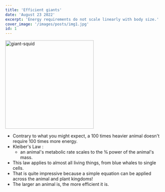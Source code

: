```yaml
---
title: 'Efficient giants'
date: 'August 23 2022'
excerpt: 'Energy requirements do not scale linearly with body size.'
cover_image: '/images/posts/img1.jpg'
id: 1
---
```


<img src='/images/content/giant-squid.jpg' width='280' alt='giant-squid' />

- Contrary to what you might expect, a 100 times heavier animal doesn't require 100 times more energy.
- Kleiber's Law :
  - an animal's metabolic rate scales to the 3⁄4 power of the animal's mass.
- This law applies to almost all living things, from blue whales to single cells.
- That is quite impressive because a simple equation can be applied across the animal and plant kingdoms!
- The larger an animal is, the more efficient it is.
